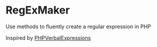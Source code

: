 # RegExMaker
Use methods to fluently create a regular expression in PHP

Inspired by [PHPVerbalExpressions](https://github.com/VerbalExpressions/PHPVerbalExpressions)
